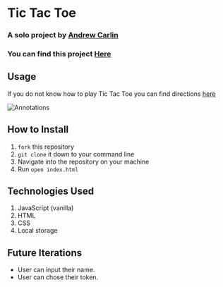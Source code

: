 # Tic Tac Toe

### A solo project by [Andrew Carlin](https://github.com/AndieDrew)
### You can find this project [Here](https://andiedrew.github.io/TicTacToe/)

## Usage

If you do not know how to play Tic Tac Toe you can find directions [here](https://en.wikipedia.org/wiki/Tic-tac-toe)


![Annotations](https://media.giphy.com/media/Bb86WBCaaCD0BFj1lW/giphy.gif)

## How to Install
1. `fork` this repository
2. `git clone` it down to your command line
3. Navigate into the repository on your machine
4. Run `open index.html`

## Technologies Used
1. JavaScript (vanilla)
2. HTML
3. CSS
4. Local storage

## Future Iterations
- User can input their name.
- User can chose their token.


